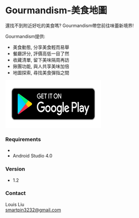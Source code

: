 # Gourmandism-美食地圖
還找不到附近好吃的美食嗎? Gourmandism帶您前往味蕾新境界!

Gourmandism提供:
- 美食動態, 分享美食輕而易舉
- 餐廳評分, 評價高低一目了然
- 收藏清單, 留下美味隔周再訪
- 揪團功能, 與人共享美味加倍
- 地圖探索, 尋找美食彈指之間

<a href="https://bbs.huaweicloud.com/blogs/209753"><img width="300" height="150" src=https://github.com/smartpin3232/Gourmandism/blob/master/Google%20Play%20.png/></a>


### Requirements
-
- Android Studio 4.0

### Version
- 1.2

### Contact
Louis Liu <br>
smartpin3232@gmail.com
